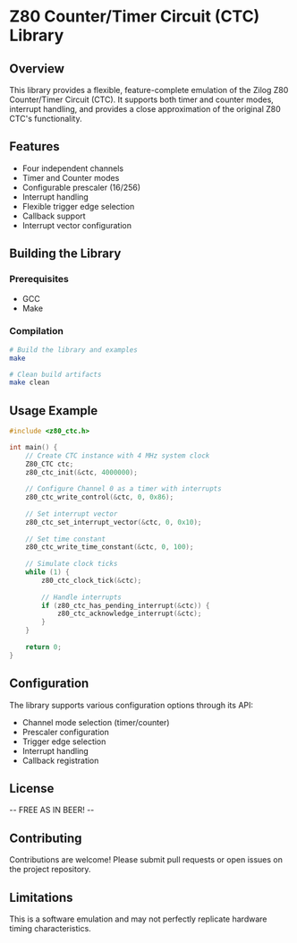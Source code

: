 # Z80 Counter/Timer Circuit (CTC) Library

## Overview

This library provides a flexible, feature-complete emulation of the Zilog Z80 Counter/Timer Circuit (CTC). It supports both timer and counter modes, interrupt handling, and provides a close approximation of the original Z80 CTC's functionality.

## Features

- Four independent channels
- Timer and Counter modes
- Configurable prescaler (16/256)
- Interrupt handling
- Flexible trigger edge selection
- Callback support
- Interrupt vector configuration

## Building the Library

### Prerequisites

- GCC
- Make

### Compilation

```bash
# Build the library and examples
make

# Clean build artifacts
make clean
```

## Usage Example

```c
#include <z80_ctc.h>

int main() {
    // Create CTC instance with 4 MHz system clock
    Z80_CTC ctc;
    z80_ctc_init(&ctc, 4000000);
    
    // Configure Channel 0 as a timer with interrupts
    z80_ctc_write_control(&ctc, 0, 0x86);
    
    // Set interrupt vector
    z80_ctc_set_interrupt_vector(&ctc, 0, 0x10);
    
    // Set time constant
    z80_ctc_write_time_constant(&ctc, 0, 100);
    
    // Simulate clock ticks
    while (1) {
        z80_ctc_clock_tick(&ctc);
        
        // Handle interrupts
        if (z80_ctc_has_pending_interrupt(&ctc)) {
            z80_ctc_acknowledge_interrupt(&ctc);
        }
    }
    
    return 0;
}
```

## Configuration

The library supports various configuration options through its API:
- Channel mode selection (timer/counter)
- Prescaler configuration
- Trigger edge selection
- Interrupt handling
- Callback registration

## License

-- FREE AS IN BEER! --

## Contributing

Contributions are welcome! Please submit pull requests or open issues on the project repository.

## Limitations

This is a software emulation and may not perfectly replicate hardware timing characteristics.
